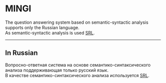 # MINGI
The question answering system based on semantic-syntactic analysis 
supports only the Russian language.  
As semantic-syntactic analysis is used 
[SRL](https://en.wikipedia.org/wiki/Semantic_role_labeling).

___________________
## In Russian
Вопросно-ответная система на основе семантико-синтаксического анализа 
поддерживающая только русский язык.  
В качестве семантико-синтаксического анализа используется 
[SRL](https://en.wikipedia.org/wiki/Semantic_role_labeling).
